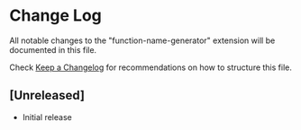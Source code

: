 # Change Log

All notable changes to the "function-name-generator" extension will be documented in this file.

Check [Keep a Changelog](http://keepachangelog.com/) for recommendations on how to structure this file.

## [Unreleased]

- Initial release